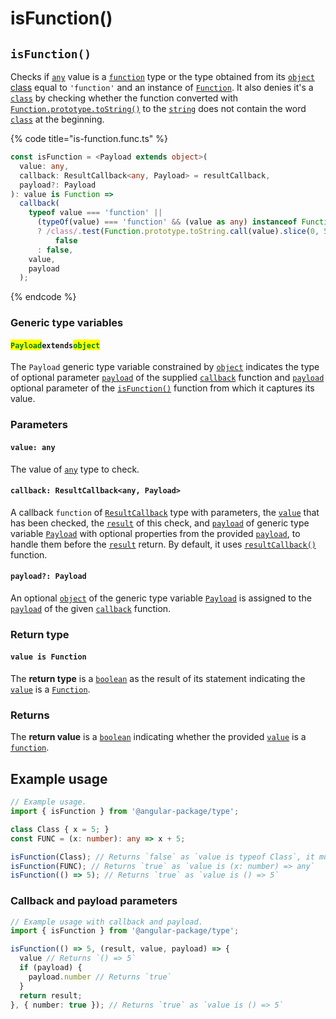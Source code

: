# isFunction()

## `isFunction()`

Checks if [`any`](https://www.typescriptlang.org/docs/handbook/2/everyday-types.html#any) value is a [`function`](https://developer.mozilla.org/en-US/docs/Web/JavaScript/Guide/Functions) type or the type obtained from its [`object` class](https://developer.mozilla.org/en-US/docs/Web/JavaScript/Reference/Global\_Objects/Object/toString#using\_tostring\_to\_detect\_object\_class) equal to `'function'` and an instance of [`Function`](https://developer.mozilla.org/en-US/docs/Web/JavaScript/Guide/Functions). It also denies it's a [`class`](https://developer.mozilla.org/en-US/docs/Web/HTML/Global\_attributes/class) by checking whether the function converted with [`Function.prototype.toString()`](https://developer.mozilla.org/en-US/docs/Web/JavaScript/Reference/Global\_Objects/Function/toString) to the [`string`](https://developer.mozilla.org/en-US/docs/Web/JavaScript/Reference/Global\_Objects/String) does not contain the word [`class`](https://developer.mozilla.org/en-US/docs/Web/HTML/Global\_attributes/class) at the beginning.

{% code title="is-function.func.ts" %}
```typescript
const isFunction = <Payload extends object>(
  value: any,
  callback: ResultCallback<any, Payload> = resultCallback,
  payload?: Payload
): value is Function =>
  callback(
    typeof value === 'function' ||
      (typeOf(value) === 'function' && (value as any) instanceof Function)
      ? /class/.test(Function.prototype.toString.call(value).slice(0, 5)) ===
          false
      : false,
    value,
    payload
  );
```
{% endcode %}

### Generic type variables

#### <mark style="color:green;">**`Payload`**</mark>**`extends`**<mark style="color:green;">**`object`**</mark>

The `Payload` generic type variable constrained by [`object`](https://www.typescriptlang.org/docs/handbook/basic-types.html#object) indicates the type of optional parameter [`payload`](../types/resultcallback.md#payload-payload) of the supplied [`callback`](isfunction.md#callback-resultcallback-less-than-any-payload-greater-than) function and [`payload`](isfunction.md#payload-payload) optional parameter of the [`isFunction()`](isfunction.md#isfunction) function from which it captures its value.

### Parameters

#### `value: any`

The value of [`any`](https://www.typescriptlang.org/docs/handbook/2/everyday-types.html#any) type to check.

#### `callback: ResultCallback<any, Payload>`

A callback `function` of [`ResultCallback`](../types/resultcallback.md) type with parameters, the [`value`](isfunction.md#value-any) that has been checked, the [`result`](../types/resultcallback.md#result-boolean) of this check, and [`payload`](../types/resultcallback.md#payload-payload) of generic type variable [`Payload`](isfunction.md#payloadextendsobject) with optional properties from the provided [`payload`](isfunction.md#payload-payload), to handle them before the [`result`](../types/resultcallback.md#result-boolean) return. By default, it uses [`resultCallback()`](../helper/resultcallback.md) function.

#### `payload?: Payload`

An optional [`object`](https://developer.mozilla.org/en-US/docs/Web/JavaScript/Reference/Global\_Objects/Object) of the generic type variable [`Payload`](isfunction.md#payloadextendsobject) is assigned to the [`payload`](../types/resultcallback.md#payload-payload) of the given [`callback`](isfunction.md#callback-resultcallback-less-than-any-payload-greater-than) function.

### Return type

#### `value is Function`

The **return type** is a [`boolean`](https://www.typescriptlang.org/docs/handbook/basic-types.html#boolean) as the result of its statement indicating the [`value`](isfunction.md#value-any) is a [`Function`](https://developer.mozilla.org/en-US/docs/Web/JavaScript/Guide/Functions).

### Returns

The **return value** is a [`boolean`](https://developer.mozilla.org/en-US/docs/Web/JavaScript/Reference/Global\_Objects/Boolean) indicating whether the provided [`value`](isfunction.md#value-any) is a [`function`](https://developer.mozilla.org/en-US/docs/Web/JavaScript/Guide/Functions).

## Example usage

```typescript
// Example usage.
import { isFunction } from '@angular-package/type';

class Class { x = 5; }
const FUNC = (x: number): any => x + 5;

isFunction(Class); // Returns `false` as `value is typeof Class`, it must not be a `class`.
isFunction(FUNC); // Returns `true` as `value is (x: number) => any`
isFunction(() => 5); // Returns `true` as `value is () => 5`
```

### Callback and payload parameters

```typescript
// Example usage with callback and payload.
import { isFunction } from '@angular-package/type';

isFunction(() => 5, (result, value, payload) => {
  value // Returns `() => 5`
  if (payload) {
    payload.number // Returns `true`
  }
  return result;
}, { number: true }); // Returns `true` as `value is () => 5`
```
